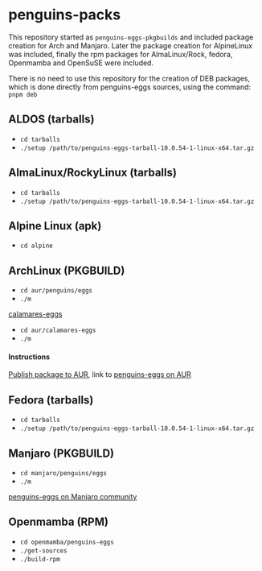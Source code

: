 # penguins-packs

This repository started as `penguins-eggs-pkgbuilds` and included package creation for Arch and Manjaro. Later the package creation for AlpineLinux was included, finally the rpm packages for AlmaLinux/Rock, fedora, Openmamba and OpenSuSE were included.

There is no need to use this repository for the creation of DEB packages, which is done directly from penguins-eggs sources, using the command: `pnpm deb`

## ALDOS (tarballs)
* `cd tarballs`
* `./setup /path/to/penguins-eggs-tarball-10.0.54-1-linux-x64.tar.gz`

## AlmaLinux/RockyLinux (tarballs)
* `cd tarballs`
* `./setup /path/to/penguins-eggs-tarball-10.0.54-1-linux-x64.tar.gz`

## Alpine Linux (apk)
* `cd alpine`

## ArchLinux (PKGBUILD)
* `cd aur/penguins/eggs`
* `./m`

[calamares-eggs](./aur/calamares-eggs)
* `cd aur/calamares-eggs`
* `./m`

#### Instructions
[Publish package to AUR](./PUBLISH.md), link to 
[penguins-eggs on AUR](https://aur.archlinux.org/packages/penguins-eggs)

## Fedora  (tarballs)
* `cd tarballs`
* `./setup /path/to/penguins-eggs-tarball-10.0.54-1-linux-x64.tar.gz`

## Manjaro (PKGBUILD)
* `cd manjaro/penguins/eggs`
* `./m`

[penguins-eggs on Manjaro community](https://gitlab.manjaro.org/packages/community/penguins-eggs)

## Openmamba (RPM)
* `cd openmamba/penguins-eggs`
* `./get-sources`
* `./build-rpm`
